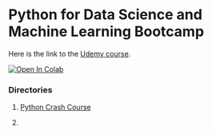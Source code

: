 # Python for Data Science and Machine Learning Bootcamp

Here is the link to the [Udemy course](https://www.udemy.com/python-for-data-science-and-machine-learning-bootcamp/).


[![Open In Colab](https://colab.research.google.com/assets/colab-badge.svg)](https://colab.research.google.com/github/VickyGuo0907/Python-DS-And-ML-Bootcamp)

### Directories

1. [Python Crash Course](https://github.com/VickyGuo0907/Python-DS-And-ML-Bootcamp/tree/main/Python-Crash-Course)

2. 